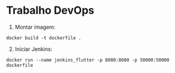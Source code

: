 # Trabalho DevOps

1. Montar imagem:

```
docker build -t dockerfile .  
```

2. Iniciar Jenkins:

```
docker run --name jenkins_flutter -p 8080:8080 -p 50000:50000 dockerfile
```





